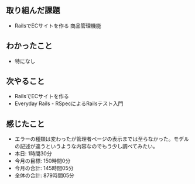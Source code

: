 
## 取り組んだ課題
- RailsでECサイトを作る 商品管理機能
## わかったこと
- 特になし
## 次やること
- RailsでECサイトを作る
- Everyday Rails - RSpecによるRailsテスト入門
## 感じたこと
- エラーの種類は変わったが管理者ページの表示までは至らなかった。モデルの記述が違うというような内容なのでもう少し調べてみたい。
- 本日: 1時間30分
- 今月の目標: 150時間0分
- 今月の合計: 145時間05分
- 全体の合計: 879時間05分
